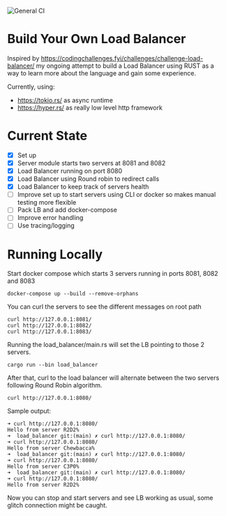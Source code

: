 ![General CI](https://github.com/ferranjr/load_balancer/actions/workflows/general.yml/badge.svg)

# Build Your Own Load Balancer
Inspired by https://codingchallenges.fyi/challenges/challenge-load-balancer/ my ongoing attempt to build a Load Balancer using RUST as a way to learn more about the language and gain some experience.

Currently, using:
* https://tokio.rs/ as async runtime
* https://hyper.rs/ as really low level http framework

# Current State
 - [x] Set up
 - [x] Server module starts two servers at 8081 and 8082
 - [x] Load Balancer running on port 8080
 - [x] Load Balancer using Round robin to redirect calls
 - [x] Load Balancer to keep track of servers health
 - [ ] Improve set up to start servers using CLI or docker so makes manual testing more flexible
 - [ ] Pack LB and add docker-compose
 - [ ] Improve error handling
 - [ ] Use tracing/logging

# Running Locally

Start docker compose which starts 3 servers running in ports 8081, 8082 and 8083
```shell
docker-compose up --build --remove-orphans
```
You can curl the servers to see the different messages on root path
```shell
curl http://127.0.0.1:8081/
curl http://127.0.0.1:8082/
curl http://127.0.0.1:8083/
```
Running the load_balancer/main.rs will set the LB pointing to those 2 servers.
```shell
cargo run --bin load_balancer
```
After that, curl to the load balancer will alternate between the two servers following Round Robin algorithm.
```shell
curl http://127.0.0.1:8080/
```
Sample output:
```
➜ curl http://127.0.0.1:8080/  
Hello from server R2D2%                                                                                                                                                                        ➜  load_balancer git:(main) ✗ curl http://127.0.0.1:8080/
➜ curl http://127.0.0.1:8080/  
Hello from server Chewbacca%                                                                                                                                                                   ➜  load_balancer git:(main) ✗ curl http://127.0.0.1:8080/
➜ curl http://127.0.0.1:8080/  
Hello from server C3P0%                                                                                                                                                                        ➜  load_balancer git:(main) ✗ curl http://127.0.0.1:8080/
➜ curl http://127.0.0.1:8080/  
Hello from server R2D2%    
```

Now you can stop and start servers and see LB working as usual,
some glitch connection might be caught.
